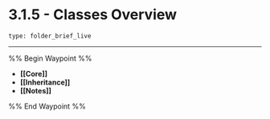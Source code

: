 # 3.1.5 - Classes Overview
 
```ccard
type: folder_brief_live
```
 
---

%% Begin Waypoint %%
- **[[Core]]**
- **[[Inheritance]]**
- **[[Notes]]**

%% End Waypoint %%